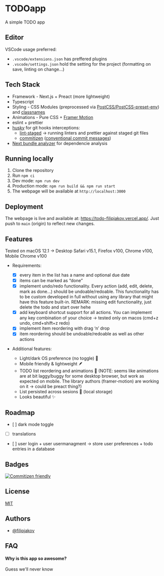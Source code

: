 # TODOapp

A simple TODO app

## Editor

VSCode usage preferred:

- `.vscode/extensions.json` has preffered plugins
- `.vscode/settings.json` hold the setting for the project (formatting on save, linting on change...)

## Tech Stack

- Framework - Next.js + Preact (more lightweight)
- Typescript
- Styling - CSS Modules (preprocessed via [PostCSS/PostCSS-preset-env](https://github.com/csstools/postcss-plugins/tree/main/plugin-packs/postcss-preset-env)) and [classnames](https://github.com/JedWatson/classnames)
- Animations - Pure CSS + [Framer Motion](https://www.framer.com/docs/)
- eslint + prettier
- [husky](https://github.com/typicode/husky) for git hooks interceptions:
  - [lint-staged](https://github.com/okonet/lint-staged) -> running linters and prettier against staged git files
  - [commitizen](https://github.com/commitizen/cz-cli) ([conventional commit messages](https://www.conventionalcommits.org/en/v1.0.0/))
- [Next bundle analyzer](https://www.npmjs.com/package/@next/bundle-analyzer) for dependencie analysis

## Running locally

1. Clone the repository
2. Run `npm ci`
3. Dev mode: `npm run dev`
4. Production mode: `npm run build && npm run start`
5. The webpage will be available at `http://localhost:3000`

## Deployment

The webpage is live and available at: https://todo-filipjakov.vercel.app/. Just push to `main` (origin) to reflect new changes.

## Features

Tested on macOS 12.1 -> Desktop Safari v15.1, Firefox v100, Chrome v100, Mobile Chrome v100

- Requirements:

  - [x] every item in the list has a name and optional due date
  - [x] items can be marked as “done”
  - [x] implement undo/redo functionality. Every action (add, edit, delete, mark as done…) should be undoable/redoable. This functionality has to be custom developed in full without using any library that might have this feature built-in. REMARK: missing edit functionality, just delete the todo and start over hehe
  - [x] add keyboard shortcut support for all actions. You can implement any key combination of your choice -> tested only on macos (cmd+z undo, cmd+shift+z redo)
  - [x] implement item reordering with drag ‘n’ drop
  - [x] item reordering should be undoable/redoable as well as other actions

- Additional features:
  - Light/dark OS preference (no toggle) 🌙
  - Mobile friendly & lightweight 🪶
  - TODO list reordering and animations 💫 (NOTE: seems like animations are at bit laggy/buggy for some desktop browser, but work as expected on mobile. The library authors (framer-motion) are working on it -> could be preact thing?)
  - List persisted across sesions 💾 (local storage)
  - Looks beautiful ✨

## Roadmap

- [ ] dark mode toggle
- [ ] translations
- [ ] user login + user usermanagment -> store user preferences + todo entries in a database

## Badges

[![Commitizen friendly](https://img.shields.io/badge/commitizen-friendly-brightgreen.svg)](http://commitizen.github.io/cz-cli/)

## License

[MIT](https://choosealicense.com/licenses/mit/)

## Authors

- [@filipjakov](https://www.github.com/octokatherine)

## FAQ

#### Why is this app so awesome?

Guess we'll never know

